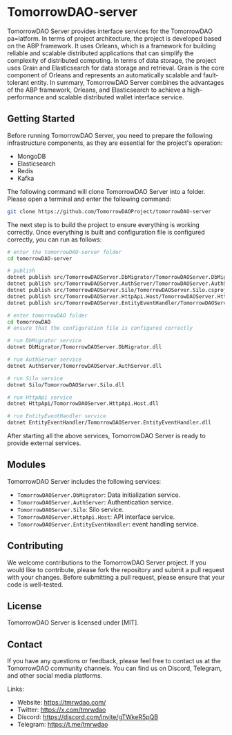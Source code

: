# TomorrowDAO-server

TomorrowDAO Server provides interface services for the TomorrowDAO pa=latform. In terms of project architecture, the project is developed based on the ABP framework. It uses Orleans, which is a framework for building reliable and scalable distributed applications that can simplify the complexity of distributed computing. In terms of data storage, the project uses Grain and Elasticsearch for data storage and retrieval. Grain is the core component of Orleans and represents an automatically scalable and fault-tolerant entity. In summary, TomorrowDAO Server combines the advantages of the ABP framework, Orleans, and Elasticsearch to achieve a high-performance and scalable distributed wallet interface service.
## Getting Started

Before running TomorrowDAO Server, you need to prepare the following infrastructure components, as they are essential for the project's operation:
* MongoDB
* Elasticsearch
* Redis
* Kafka

The following command will clone TomorrowDAO Server into a folder. Please open a terminal and enter the following command:
```Bash
git clone https://github.com/TomorrowDAOProject/tomorrowDAO-server
```

The next step is to build the project to ensure everything is working correctly. Once everything is built and configuration file is configured correctly, you can run as follows:

```Bash
# enter the tomorrowDAO-server folder
cd tomorrowDAO-server

# publish
dotnet publish src/TomorrowDAOServer.DbMigrator/TomorrowDAOServer.DbMigrator.csproj -o tomorrowDAO/DbMigrator
dotnet publish src/TomorrowDAOServer.AuthServer/TomorrowDAOServer.AuthServer.csproj -o tomorrowDAO/AuthServer
dotnet publish src/TomorrowDAOServer.Silo/TomorrowDAOServer.Silo.csproj -o tomorrowDAO/Silo
dotnet publish src/TomorrowDAOServer.HttpApi.Host/TomorrowDAOServer.HttpApi.Host.csproj -o tomorrowDAO/HttpApi
dotnet publish src/TomorrowDAOServer.EntityEventHandler/TomorrowDAOServer.EntityEventHandler.csproj -o tomorrowDAO/EntityEventHandler

# enter tomorrowDAO folder
cd tomorrowDAO
# ensure that the configuration file is configured correctly

# run DbMigrator service
dotnet DbMigrator/TomorrowDAOServer.DbMigrator.dll

# run AuthServer service
dotnet AuthServer/TomorrowDAOServer.AuthServer.dll

# run Silo service
dotnet Silo/TomorrowDAOServer.Silo.dll

# run HttpApi service
dotnet HttpApi/TomorrowDAOServer.HttpApi.Host.dll

# run EntityEventHandler service
dotnet EntityEventHandler/TomorrowDAOServer.EntityEventHandler.dll
```

After starting all the above services, TomorrowDAO Server is ready to provide external services.

## Modules

TomorrowDAO Server includes the following services:

- `TomorrowDAOServer.DbMigrator`: Data initialization service.
- `TomorrowDAOServer.AuthServer`: Authentication service.
- `TomorrowDAOServer.Silo`: Silo service.
- `TomorrowDAOServer.HttpApi.Host`: API interface service.
- `TomorrowDAOServer.EntityEventHandler`: event handling service.

## Contributing

We welcome contributions to the TomorrowDAO Server project. If you would like to contribute, please fork the repository and submit a pull request with your changes. Before submitting a pull request, please ensure that your code is well-tested.


## License

TomorrowDAO Server is licensed under [MIT].

## Contact

If you have any questions or feedback, please feel free to contact us at the TomorrowDAO community channels. You can find us on Discord, Telegram, and other social media platforms.

Links:

- Website: https://tmrwdao.com/
- Twitter: https://x.com/tmrwdao
- Discord: https://discord.com/invite/gTWkeR5pQB
- Telegram: https://t.me/tmrwdao